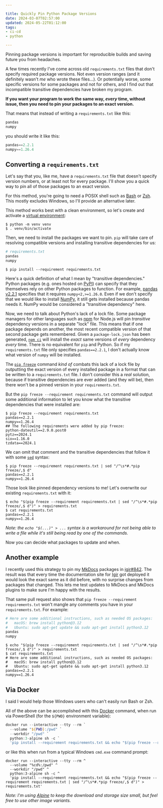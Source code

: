 ```yaml
---

title: Quickly Pin Python Package Versions
date: 2024-03-07T02:57:00
updated: 2024-05-22T01:12:00
tags:
- ci-cd
- python

---
```


Pinning package versions is important for reproducible builds and saving future you from headaches.

A few times recently I've come across old `requirements.txt` files that don't specify required package versions. Not even version ranges (and it definitely wasn't _me_ who wrote these files...). Or potentially worse, some specific versions for some packages and not for others, and I find out that incompatible transitive dependencies have broken my program.

**If you want your program to work the same way, _every_ time, without issue, then you need to pin your packages to an exact version.**

That means that instead of writing a `requirements.txt` like this:

```python
pandas
numpy
```

you should write it like this:

```python
pandas==2.2.1
numpy==1.26.4
```

## Converting a `requirements.txt`

Let's say that you, like me, have a `requirements.txt` file that doesn't specify version numbers, or at least not for every package. I'll show you a quick way to pin all of those packages to an exact version.

For this method, you're going to need a POSIX shell such as [Bash](https://www.gnu.org/software/bash/) or [Zsh](https://www.zsh.org/). This mostly excludes Windows, so I'll provide an alternative later.

This method works best with a clean environment, so let's create and activate a [virtual environment](https://docs.python.org/3/library/venv.html):

```shell
$ python -m venv venv
$ . venv/bin/activate
```

Then, we need to install the packages we want to pin. `pip` will take care of resolving compatible versions and installing transitive dependencies for us:

```python
# requirements.txt
pandas
numpy
```

```shell
$ pip install --requirement requirements.txt
```

Here's a quick definition of what I mean by "transitive dependencies." Python packages (e.g. ones hosted on [PyPI](https://pypi.org/)) can specify that they themselves rely on other Python packages to function. For example, [pandas v2.2.1](https://pypi.org/project/pandas/2.2.1/) specifies that it requires `numpy<2,>=1.26.0`. Even if we don't specify that we would like to install [NumPy](https://pypi.org/project/numpy/), it still gets installed because pandas needs it. NumPy would be considered a "transitive dependency" here.

Now, we need to talk about Python's lack of a lock file. Some package managers for other languages such as [npm](https://www.npmjs.com/) for Node.js will pin _transitive_ dependency versions in a separate "lock" file. This means that if one package depends on another, the most recent compatible version of that second package gets remembered. Given a `package-lock.json` has been generated, [`npm ci`](https://docs.npmjs.com/cli/v8/commands/npm-ci) will install the _exact_ same versions of _every_ dependency _every_ time. There is no equivalent for `pip` and Python. So if my `requirements.txt` file only specifies `pandas==2.2.1`, I don't actually know what version of `numpy` will be installed.

The [`pip freeze`](https://pip.pypa.io/en/stable/cli/pip_freeze/) command _kind of_ combats this lack of a lock file by outputting the exact version of every installed package in a format that can be written to a `requirements.txt` file. I don't consider this a _real_ solution, because if transitive dependencies are ever added (and they will be), then there won't be a pinned version in your `requirements.txt`.

But the `pip freeze --requirement requirements.txt` command will output some additional information to let you know what the transitive dependencies that were installed are:

```text
$ pip freeze --requirement requirements.txt
pandas==2.2.1
numpy==1.26.4
## The following requirements were added by pip freeze:
python-dateutil==2.9.0.post0
pytz==2024.1
six==1.16.0
tzdata==2024.1
```

We can omit that comment and the transitive dependencies that follow it with some [`sed`](https://linux.die.net/man/1/sed) syntax:

```shell
$ pip freeze --requirement requirements.txt | sed "/^\s*#.*pip freeze/,$ d"
pandas==2.2.1
numpy==1.26.4
```

Those look like pinned dependency versions to me! Let's overwrite our existing `requirements.txt` with it:

```shell
$ echo "$(pip freeze --requirement requirements.txt | sed "/^\s*#.*pip freeze/,$ d")" > requirements.txt
$ cat requirements.txt
pandas==2.2.1
numpy==1.26.4
```

_Note: the `echo "$(...)" > ...` syntax is a workaround for not being able to write a file while it's still being read by one of the commands._

Now you can decide what packages to update and when.

## Another example

I recently used this strategy to pin my [MkDocs](https://www.mkdocs.org/) packages in [igir#842](https://github.com/emmercm/igir/pull/842/files). The result was that every time the documentation site for [Igir](https://igir.io/) got deployed it would look the exact same as it did before, with no surprise changes from packages that changed. This lets me test updates to MkDocs and MkDocs plugins to make sure I'm happy with the results.

That same pull request also shows that `pip freeze --requirement requirements.txt` won't mangle any comments you have in your `requirements.txt`. For example:

```python
# Here are some additional instructions, such as needed OS packages:
#   macOS: brew install python@3.12
#   Ubuntu: sudo apt-get update && sudo apt-get install python3.12
pandas
numpy
```

```text
$ echo "$(pip freeze --requirement requirements.txt | sed "/^\s*#.*pip freeze/,$ d")" > requirements.txt
$ cat requirements.txt
# Here are some additional instructions, such as needed OS packages:
#   macOS: brew install python@3.12
#   Ubuntu: sudo apt-get update && sudo apt-get install python3.12
pandas==2.2.1
numpy==1.26.4
```

## Via Docker

I said I would help those Windows users who can't easily run Bash or Zsh.

All of the above can be accomplished with this [Docker](https://www.docker.com/) command, when run via PowerShell (for the `${PWD}` environment variable):

```powershell
docker run --interactive --tty --rm `
  --volume "${PWD}:/pwd" `
  --workdir "/pwd" `
  python:3-alpine sh -c `
  'pip install --requirement requirements.txt && echo "$(pip freeze --requirement requirements.txt | sed "/^\s*#.*pip freeze/,$ d")" > requirements.txt'
```

or like this when run from a typical Windows `cmd.exe` command prompt:

```batch
docker run --interactive --tty --rm ^
  --volume "%cd%:/pwd" ^
  --workdir "/pwd" ^
  python:3-alpine sh -c ^
  'pip install --requirement requirements.txt && echo "$(pip freeze --requirement requirements.txt | sed "/^\s*#.*pip freeze/,$ d")" > requirements.txt'
```

_Note: I'm using [Alpine](https://alpinelinux.org/) to keep the download and storage size small, but feel free to use other image variants._
